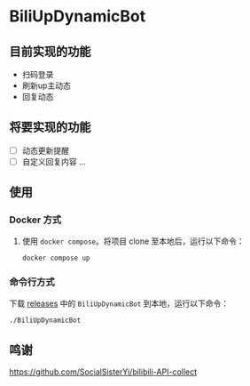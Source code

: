 # BiliUpDynamicBot

## 目前实现的功能

- 扫码登录
- 刷新up主动态
- 回复动态

## 将要实现的功能

- [ ] 动态更新提醒
- [ ] 自定义回复内容
...

## 使用

### Docker 方式

1. 使用 `docker compose`。将项目 clone 至本地后，运行以下命令：

    ``` sh
    docker compose up
    ```

### 命令行方式

下载 [releases](https://github.com/lonzzi/BiliUpDynamicBot/releases) 中的 `BiliUpDynamicBot` 到本地，运行以下命令：

``` sh
./BiliUpDynamicBot
```

## 鸣谢

<https://github.com/SocialSisterYi/bilibili-API-collect>
